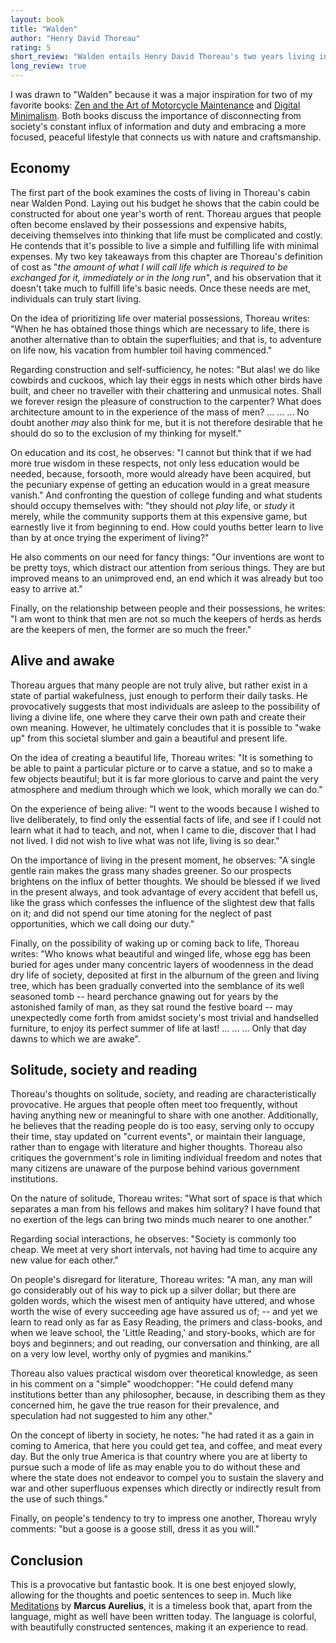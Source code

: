 ```yaml
---
layout: book
title: "Walden"
author: "Henry David Thoreau"
rating: 5
short_review: "Walden entails Henry David Thoreau's two years living in a cabin he built near Walden pond in Massachussets. It is a thought-provoking book that explores the essentials of a good life and what it means to live in the present. After finishing the book, I felt an even stronger desire to live a simple yet fulfilling life, engaged in activities I enjoy with people I like, and free from the burdens of a traditional career."
long_review: true
---
```


I was drawn to "Walden" because it was a major inspiration for two of my favorite books: [Zen and the Art of Motorcycle Maintenance](./zen_and_motorcycle_maintenance.html) and [Digital Minimalism](./digital_minimalism.html). Both books discuss the importance of disconnecting from society's constant influx of information and duty and embracing a more focused, peaceful lifestyle that connects us with nature and craftsmanship.

## Economy
The first part of the book examines the costs of living in Thoreau's cabin near Walden Pond. Laying out his budget he shows that the cabin could be constructed for about one year's worth of rent. Thoreau argues that people often become enslaved by their possessions and expensive habits, deceiving themselves into thinking that life must be complicated and costly. He contends that it's possible to live a simple and fulfilling life with minimal expenses. My two key takeaways from this chapter are Thoreau's definition of cost as "*the amount of what I will call life which is required to be exchanged for it, immediately or in the long run*", and his observation that it doesn't take much to fulfill life's basic needs. Once these needs are met, individuals can truly start living.

On the idea of prioritizing life over material possessions, Thoreau writes: "When he has obtained those things which are necessary to life, there is another alternative than to obtain the superfluities; and that is, to adventure on life now, his vacation from humbler toil having commenced."

Regarding construction and self-sufficiency, he notes: "But alas! we do like cowbirds and cuckoos, which lay their eggs in nests which other birds have built, and cheer no traveller with their chattering and unmusical notes. Shall we forever resign the pleasure of construction to the carpenter? What does architecture amount to in the experience of the mass of men? ... ... ... No doubt another *may* also think for me, but it is not therefore desirable that he should do so to the exclusion of my thinking for myself."

On education and its cost, he observes: "I cannot but think that if we had more true wisdom in these respects, not only less education would be needed, because, forsooth, more would already have been acquired, but the pecuniary expense of getting an education would in a great measure vanish." And confronting the question of college funding and what students should occupy themselves with: "they should not *play* life, or *study* it merely, while the community supports them at this expensive game, but earnestly live it from beginning to end. How could youths better learn to live than by at once trying the experiment of living?"

He also comments on our need for fancy things: "Our inventions are wont to be pretty toys, which distract our attention from serious things. They are but improved means to an unimproved end, an end which it was already but too easy to arrive at."

Finally, on the relationship between people and their possessions, he writes: "I am wont to think that men are not so much the keepers of herds as herds are the keepers of men, the former are so much the freer."

## Alive and awake
Thoreau argues that many people are not truly alive, but rather exist in a state of partial wakefulness, just enough to perform their daily tasks. He provocatively suggests that most individuals are asleep to the possibility of living a divine life, one where they carve their own path and create their own meaning. However, he ultimately concludes that it is possible to "wake up" from this societal slumber and gain a beautiful and present life.

On the idea of creating a beautiful life, Thoreau writes: "It is something to be able to paint a particular picture or to carve a statue, and so to make a few objects beautiful; but it is far more glorious to carve and paint the very atmosphere and medium through which we look, which morally we can do."

On the experience of being alive: "I went to the woods because I wished to live deliberately, to find only the essential facts of life, and see if I could not learn what it had to teach, and not, when I came to die, discover that I had not lived. I did not wish to live what was not life, living is so dear."

On the importance of living in the present moment, he observes: "A single gentle rain makes the grass many shades greener. So our prospects brightens on the influx of better thoughts. We should be blessed if we lived in the present always, and took advantage of every accident that befell us, like the grass which confesses the influence of the slightest dew that falls on it; and did not spend our time atoning for the neglect of past opportunities, which we call doing our duty."

Finally, on the possibility of waking up or coming back to life, Thoreau writes: "Who knows what beautiful and winged life, whose egg has been buried for ages under many concentric layers of woodenness in the dead dry life of society, deposited at first in the alburnum of the green and living tree, which has been gradually converted into the semblance of its well seasoned tomb -- heard perchance gnawing out for years by the astonished family of man, as they sat round the festive board -- may unexpectedly come forth from amidst society's most trivial and handselled furniture, to enjoy its perfect summer of life at last! ... ... ... Only that day dawns to which we are awake".

## Solitude, society and reading

Thoreau's thoughts on solitude, society, and reading are characteristically provocative. He argues that people often meet too frequently, without having anything new or meaningful to share with one another. Additionally, he believes that the reading people do is too easy, serving only to occupy their time, stay updated on "current events", or maintain their language, rather than to engage with literature and higher thoughts. Thoreau also critiques the government's role in limiting individual freedom and notes that many citizens are unaware of the purpose behind various government institutions.

On the nature of solitude, Thoreau writes: "What sort of space is that which separates a man from his fellows and makes him solitary? I have found that no exertion of the legs can bring two minds much nearer to one another."

Regarding social interactions, he observes: "Society is commonly too cheap. We meet at very short intervals, not having had time to acquire any new value for each other."

On people's disregard for literature, Thoreau writes: "A man, any man will go considerably out of his way to pick up a silver dollar; but there are golden words, which the wisest men of antiquity have uttered, and whose worth the wise of every succeeding age have assured us of; -- and yet we learn to read only as far as Easy Reading, the primers and class-books, and when we leave school, the 'Little Reading,' and story-books, which are for boys and beginners; and out reading, our conversation and thinking, are all on a very low level, worthy only of pygmies and manikins."

Thoreau also values practical wisdom over theoretical knowledge, as seen in his comment on a "simple" woodchopper: "He could defend many institutions better than any philosopher, because, in describing them as they concerned him, he gave the true reason for their prevalence, and speculation had not suggested to him any other."

On the concept of liberty in society, he notes: "he had rated it as a gain in coming to America, that here you could get tea, and coffee, and meat every day. But the only true America is that country where you are at liberty to pursue such a mode of life as may enable you to do without these and where the state does not endeavor to compel you to sustain the slavery and war and other superfluous expenses which directly or indirectly result from the use of such things."

Finally, on people's tendency to try to impress one another, Thoreau wryly comments: "but a goose is a goose still, dress it as you will."


## Conclusion
This is a provocative but fantastic book. It is one best enjoyed slowly, allowing for the thoughts and poetic sentences to seep in. Much like [Meditations](./meditations.html) by **Marcus Aurelius**, it is a timeless book that, apart from the language, might as well have been written today. The language is colorful, with beautifully constructed sentences, making it an experience to read.